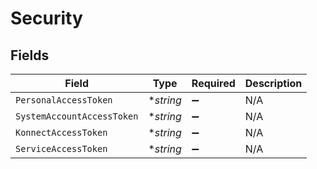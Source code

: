 # Security


## Fields

| Field                      | Type                       | Required                   | Description                |
| -------------------------- | -------------------------- | -------------------------- | -------------------------- |
| `PersonalAccessToken`      | **string*                  | :heavy_minus_sign:         | N/A                        |
| `SystemAccountAccessToken` | **string*                  | :heavy_minus_sign:         | N/A                        |
| `KonnectAccessToken`       | **string*                  | :heavy_minus_sign:         | N/A                        |
| `ServiceAccessToken`       | **string*                  | :heavy_minus_sign:         | N/A                        |
